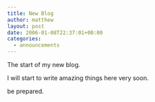 ```yaml
---
title: New Blog
author: matthew
layout: post
date: 2006-01-08T22:37:01+00:00
categories:
  - announcements
---
```

The start of my new blog.

I will start to write amazing things here very soon.

be prepared.